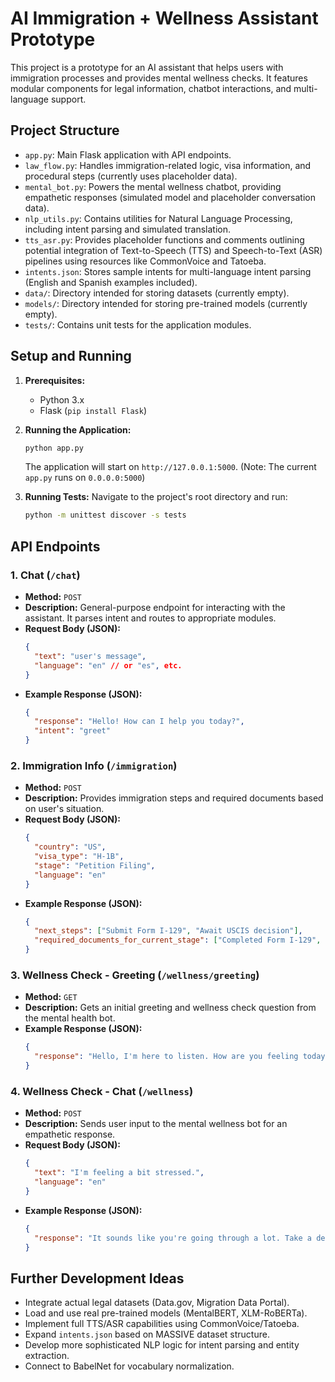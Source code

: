 # AI Immigration + Wellness Assistant Prototype

This project is a prototype for an AI assistant that helps users with immigration processes and provides mental wellness checks. It features modular components for legal information, chatbot interactions, and multi-language support.

## Project Structure

- `app.py`: Main Flask application with API endpoints.
- `law_flow.py`: Handles immigration-related logic, visa information, and procedural steps (currently uses placeholder data).
- `mental_bot.py`: Powers the mental wellness chatbot, providing empathetic responses (simulated model and placeholder conversation data).
- `nlp_utils.py`: Contains utilities for Natural Language Processing, including intent parsing and simulated translation.
- `tts_asr.py`: Provides placeholder functions and comments outlining potential integration of Text-to-Speech (TTS) and Speech-to-Text (ASR) pipelines using resources like CommonVoice and Tatoeba.
- `intents.json`: Stores sample intents for multi-language intent parsing (English and Spanish examples included).
- `data/`: Directory intended for storing datasets (currently empty).
- `models/`: Directory intended for storing pre-trained models (currently empty).
- `tests/`: Contains unit tests for the application modules.

## Setup and Running

1.  **Prerequisites:**
    - Python 3.x
    - Flask (`pip install Flask`)

2.  **Running the Application:**
    ```bash
    python app.py
    ```
    The application will start on `http://127.0.0.1:5000`. (Note: The current `app.py` runs on `0.0.0.0:5000`)

3.  **Running Tests:**
    Navigate to the project's root directory and run:
    ```bash
    python -m unittest discover -s tests
    ```

## API Endpoints

### 1. Chat (`/chat`)
- **Method:** `POST`
- **Description:** General-purpose endpoint for interacting with the assistant. It parses intent and routes to appropriate modules.
- **Request Body (JSON):**
  ```json
  {
    "text": "user's message",
    "language": "en" // or "es", etc.
  }
  ```
- **Example Response (JSON):**
  ```json
  {
    "response": "Hello! How can I help you today?",
    "intent": "greet"
  }
  ```

### 2. Immigration Info (`/immigration`)
- **Method:** `POST`
- **Description:** Provides immigration steps and required documents based on user's situation.
- **Request Body (JSON):**
  ```json
  {
    "country": "US",
    "visa_type": "H-1B",
    "stage": "Petition Filing",
    "language": "en"
  }
  ```
- **Example Response (JSON):**
  ```json
  {
    "next_steps": ["Submit Form I-129", "Await USCIS decision"],
    "required_documents_for_current_stage": ["Completed Form I-129", "Copy of Passport", "Educational Transcripts"]
  }
  ```

### 3. Wellness Check - Greeting (`/wellness/greeting`)
- **Method:** `GET`
- **Description:** Gets an initial greeting and wellness check question from the mental health bot.
- **Example Response (JSON):**
  ```json
  {
    "response": "Hello, I'm here to listen. How are you feeling today?"
  }
  ```

### 4. Wellness Check - Chat (`/wellness`)
- **Method:** `POST`
- **Description:** Sends user input to the mental wellness bot for an empathetic response.
- **Request Body (JSON):**
  ```json
  {
    "text": "I'm feeling a bit stressed.",
    "language": "en"
  }
  ```
- **Example Response (JSON):**
  ```json
  {
    "response": "It sounds like you're going through a lot. Take a deep breath."
  }
  ```

## Further Development Ideas
- Integrate actual legal datasets (Data.gov, Migration Data Portal).
- Load and use real pre-trained models (MentalBERT, XLM-RoBERTa).
- Implement full TTS/ASR capabilities using CommonVoice/Tatoeba.
- Expand `intents.json` based on MASSIVE dataset structure.
- Develop more sophisticated NLP logic for intent parsing and entity extraction.
- Connect to BabelNet for vocabulary normalization.
